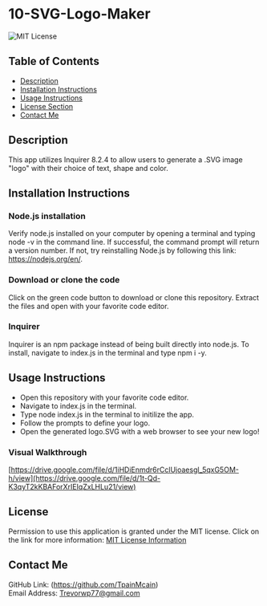 # 10-SVG-Logo-Maker
![MIT License](https://img.shields.io/badge/license-MIT-important)

## Table of Contents
  - [Description](#description)
  - [Installation Instructions](#installation-instructions)
  - [Usage Instructions](#usage-instructions)
  - [License Section](#license)
  - [Contact Me](#contact-me)
  
## Description
This app utilizes Inquirer 8.2.4 to allow users to generate a .SVG image "logo" with their choice of text, shape and color. 
  
## Installation Instructions
  ### Node.js installation
  Verify node.js installed on your computer by opening a terminal and typing node -v in the command line. If successful, the command prompt will return a version number. If not, try reinstalling Node.js by following this link: https://nodejs.org/en/.
  ###  Download or clone the code
  Click on the green code button to download or clone this repository. Extract the files and open with your favorite code editor.
  ### Inquirer
  Inquirer is an npm package instead of being built directly into node.js. To install, navigate to index.js in the terminal and type npm i -y.
  
## Usage Instructions
* Open this repository with your favorite code editor.
* Navigate to index.js in the terminal.
* Type node index.js in the terminal to initilize the app.
* Follow the prompts to define your logo.
* Open the generated logo.SVG with a web browser to see your new logo! 
### Visual Walkthrough
[https://drive.google.com/file/d/1iHDiEnmdr6rCclUjoaesgl_5qxG5OM-h/view](https://drive.google.com/file/d/1t-Qd-K3qyT2kKBAForXrIEIqZxLHLu21/view)
    
## License
Permission to use this application is granted under the MIT license.
Click on the link for more information: [MIT License Information](https://opensource.org/licenses/MIT)
  
## Contact Me
GitHub Link: (https://github.com/TpainMcain)<br>
Email Address: <Trevorwp77@gmail.com>
